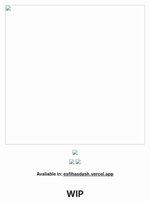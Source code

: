 <p align='center'>
    <a href="https://esfihasdash.vercel.app">
        <img src='https://esfihasdash.vercel.app/assets/svg/esfihasdash-logo.svg' width="450px">
    </a>
    <br></br>
    <img src ="https://i.ibb.co/31CF94L/imagem-2023-02-14-212157911-min.png"/>
    <div align='center'>
        <img src ="https://img.shields.io/badge/React-2289e3?style=for-the-badge&logo=react&logoColor=white"/>
        <img src ="https://img.shields.io/badge/firebase-ffca28?style=for-the-badge&logo=firebase&logoColor=black"/>
        <h4>Avaliable in: <a href='https://esfihasdash.vercel.app'>esfihasdash.vercel.app<a></h3>
            <h1>WIP</h1>
    </div>





